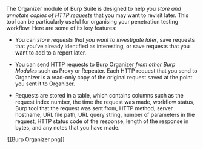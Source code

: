 
The Organizer module of Burp Suite is designed to help you *store and annotate copies of HTTP requests* that you may want to revisit later. This tool can be particularly useful for organising your penetration testing workflow. Here are some of its key features:

- You can *store requests that you want to investigate later*, save requests that you've already identified as interesting, or save requests that you want to add to a report later.

- You can send HTTP requests to Burp Organizer *from other Burp Modules* such as Proxy or Repeater. Each HTTP request that you send to Organizer is a read-only copy of the original request saved at the point you sent it to Organizer.

- Requests are stored in a table, which contains columns such as the request index number, the time the request was made, workflow status, Burp tool that the request was sent from, HTTP method, server hostname, URL file path, URL query string, number of parameters in the request, HTTP status code of the response, length of the response in bytes, and any notes that you have made.

![[Burp Organizer.png]]

